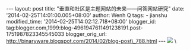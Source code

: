--- layout: post title: "垂直和社区是主题网站的未来——问答网站研究" date:
'2014-02-25T14:01:00.005+08:00' author: Wenh Q tags: - jianshu
modified\_time: '2014-02-25T14:02:12.718+08:00' blogger\_id:
tag:blogger.com,1999:blog-4961947611491238191.post-1751987823345545033
blogger\_orig\_url:
http://binaryware.blogspot.com/2014/02/blog-post\_788.html ---
[![](http://prod-jianshu-cwb.b0.upaiyun.com/notes/images/98447/weibo/image_1ae21bb0138c.jpeg)](http://jianshu.io/p/df505438d306)
\

